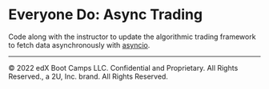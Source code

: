 # Everyone Do: Async Trading

Code along with the instructor to update the algorithmic trading framework to fetch data asynchronously with [asyncio](https://docs.python.org/3/library/asyncio.html).

---

© 2022 edX Boot Camps LLC. Confidential and Proprietary. All Rights Reserved., a 2U, Inc. brand. All Rights Reserved.
